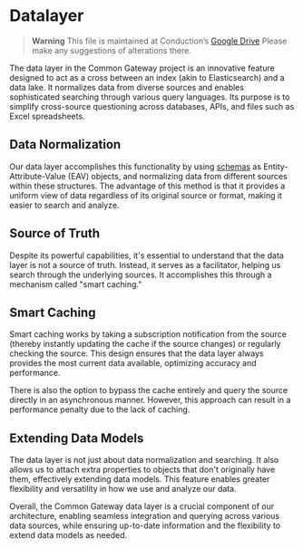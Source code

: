 # Datalayer

> **Warning**
> This file is maintained at Conduction’s [Google Drive](https://docs.google.com/document/d/1sLB6vOTIknrc0yEwtzLXZPQ8sope9GeXgMwRLVtwI8M/edit) Please make any suggestions of alterations there.

The data layer in the Common Gateway project is an innovative feature designed to act as a cross between an index (akin to Elasticsearch) and a data lake. It normalizes data from diverse sources and enables sophisticated searching through various query languages. Its purpose is to simplify cross-source questioning across databases, APIs, and files such as Excel spreadsheets.

## Data Normalization
Our data layer accomplishes this functionality by using [schemas](Schemas.md) as Entity-Attribute-Value (EAV) objects, and normalizing data from different sources within these structures. The advantage of this method is that it provides a uniform view of data regardless of its original source or format, making it easier to search and analyze.

## Source of Truth
Despite its powerful capabilities, it's essential to understand that the data layer is not a source of truth. Instead, it serves as a facilitator, helping us search through the underlying sources. It accomplishes this through a mechanism called "smart caching."

## Smart Caching
Smart caching works by taking a subscription notification from the source (thereby instantly updating the cache if the source changes) or regularly checking the source. This design ensures that the data layer always provides the most current data available, optimizing accuracy and performance.

There is also the option to bypass the cache entirely and query the source directly in an asynchronous manner. However, this approach can result in a performance penalty due to the lack of caching.

## Extending Data Models
The data layer is not just about data normalization and searching. It also allows us to attach extra properties to objects that don't originally have them, effectively extending data models. This feature enables greater flexibility and versatility in how we use and analyze our data.

Overall, the Common Gateway data layer is a crucial component of our architecture, enabling seamless integration and querying across various data sources, while ensuring up-to-date information and the flexibility to extend data models as needed.

